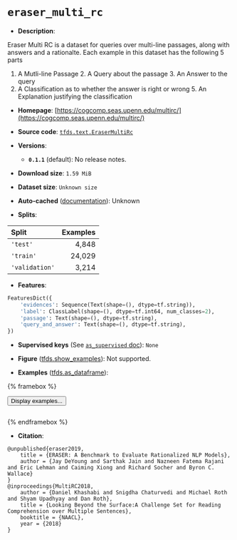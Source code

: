 <div itemscope itemtype="http://schema.org/Dataset">
  <div itemscope itemprop="includedInDataCatalog" itemtype="http://schema.org/DataCatalog">
    <meta itemprop="name" content="TensorFlow Datasets" />
  </div>
  <meta itemprop="name" content="eraser_multi_rc" />
  <meta itemprop="description" content="Eraser Multi RC is a dataset for queries over multi-line passages, along with&#10;answers and a rationalte. Each example in this dataset has the following 5 parts&#10;1. A Mutli-line Passage&#10;2. A Query about the passage&#10;3. An Answer to the query&#10;4. A Classification as to whether the answer is right or wrong&#10;5. An Explanation justifying the classification&#10;&#10;To use this dataset:&#10;&#10;```python&#10;import tensorflow_datasets as tfds&#10;&#10;ds = tfds.load(&#x27;eraser_multi_rc&#x27;, split=&#x27;train&#x27;)&#10;for ex in ds.take(4):&#10;  print(ex)&#10;```&#10;&#10;See [the guide](https://www.tensorflow.org/datasets/overview) for more&#10;informations on [tensorflow_datasets](https://www.tensorflow.org/datasets).&#10;&#10;" />
  <meta itemprop="url" content="https://www.tensorflow.org/datasets/catalog/eraser_multi_rc" />
  <meta itemprop="sameAs" content="https://cogcomp.seas.upenn.edu/multirc/" />
  <meta itemprop="citation" content="@unpublished{eraser2019,&#10;    title = {ERASER: A Benchmark to Evaluate Rationalized NLP Models},&#10;    author = {Jay DeYoung and Sarthak Jain and Nazneen Fatema Rajani and Eric Lehman and Caiming Xiong and Richard Socher and Byron C. Wallace}&#10;}&#10;@inproceedings{MultiRC2018,&#10;    author = {Daniel Khashabi and Snigdha Chaturvedi and Michael Roth and Shyam Upadhyay and Dan Roth},&#10;    title = {Looking Beyond the Surface:A Challenge Set for Reading Comprehension over Multiple Sentences},&#10;    booktitle = {NAACL},&#10;    year = {2018}&#10;}" />
</div>

# `eraser_multi_rc`


*   **Description**:

Eraser Multi RC is a dataset for queries over multi-line passages, along with
answers and a rationalte. Each example in this dataset has the following 5 parts
1. A Mutli-line Passage 2. A Query about the passage 3. An Answer to the query
4. A Classification as to whether the answer is right or wrong 5. An Explanation
justifying the classification

*   **Homepage**:
    [https://cogcomp.seas.upenn.edu/multirc/](https://cogcomp.seas.upenn.edu/multirc/)

*   **Source code**:
    [`tfds.text.EraserMultiRc`](https://github.com/tensorflow/datasets/tree/master/tensorflow_datasets/text/eraser_multi_rc.py)

*   **Versions**:

    *   **`0.1.1`** (default): No release notes.

*   **Download size**: `1.59 MiB`

*   **Dataset size**: `Unknown size`

*   **Auto-cached**
    ([documentation](https://www.tensorflow.org/datasets/performances#auto-caching)):
    Unknown

*   **Splits**:

Split          | Examples
:------------- | -------:
`'test'`       | 4,848
`'train'`      | 24,029
`'validation'` | 3,214

*   **Features**:

```python
FeaturesDict({
    'evidences': Sequence(Text(shape=(), dtype=tf.string)),
    'label': ClassLabel(shape=(), dtype=tf.int64, num_classes=2),
    'passage': Text(shape=(), dtype=tf.string),
    'query_and_answer': Text(shape=(), dtype=tf.string),
})
```

*   **Supervised keys** (See
    [`as_supervised` doc](https://www.tensorflow.org/datasets/api_docs/python/tfds/load#args)):
    `None`

*   **Figure**
    ([tfds.show_examples](https://www.tensorflow.org/datasets/api_docs/python/tfds/visualization/show_examples)):
    Not supported.

*   **Examples**
    ([tfds.as_dataframe](https://www.tensorflow.org/datasets/api_docs/python/tfds/as_dataframe)):

<!-- mdformat off(HTML should not be auto-formatted) -->

{% framebox %}

<button id="displaydataframe">Display examples...</button>
<div id="dataframecontent" style="overflow-x:auto"></div>
<script>
const url = "https://storage.googleapis.com/tfds-data/visualization/dataframe/eraser_multi_rc-0.1.1.html";
const dataButton = document.getElementById('displaydataframe');
dataButton.addEventListener('click', async () => {
  // Disable the button after clicking (dataframe loaded only once).
  dataButton.disabled = true;

  const contentPane = document.getElementById('dataframecontent');
  try {
    const response = await fetch(url);
    // Error response codes don't throw an error, so force an error to show
    // the error message.
    if (!response.ok) throw Error(response.statusText);

    const data = await response.text();
    contentPane.innerHTML = data;
  } catch (e) {
    contentPane.innerHTML =
        'Error loading examples. If the error persist, please open '
        + 'a new issue.';
  }
});
</script>

{% endframebox %}

<!-- mdformat on -->

*   **Citation**:

```
@unpublished{eraser2019,
    title = {ERASER: A Benchmark to Evaluate Rationalized NLP Models},
    author = {Jay DeYoung and Sarthak Jain and Nazneen Fatema Rajani and Eric Lehman and Caiming Xiong and Richard Socher and Byron C. Wallace}
}
@inproceedings{MultiRC2018,
    author = {Daniel Khashabi and Snigdha Chaturvedi and Michael Roth and Shyam Upadhyay and Dan Roth},
    title = {Looking Beyond the Surface:A Challenge Set for Reading Comprehension over Multiple Sentences},
    booktitle = {NAACL},
    year = {2018}
}
```

